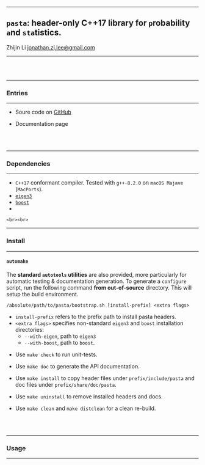 
--------------------------------------------------------------------------------

## `pasta`: header-only C++17 library for `p`robability `a`nd `sta`tistics.

Zhijin Li [jonathan.zj.lee@gmail.com](jonathan.zj.lee@gmail.com)

--------------------------------------------------------------------------------
   <br><br>


--------------------------------------------------------------------------------

### Entries

--------------------------------------------------------------------------------

* Soure code on [GitHub](https://github.com/jonathanzjl)

* Documentation page

   <br><br>


--------------------------------------------------------------------------------

### Dependencies

--------------------------------------------------------------------------------

- `C++17` conformant compiler. Tested with `g++-8.2.0` on `macOS Majave`
  (`MacPorts`).
- [`eigen3`](http://eigen.tuxfamily.org/index.php?title=Main_Page)
- [`boost`](https://www.boost.org/)
-

    <br><br>


--------------------------------------------------------------------------------

### Install

--------------------------------------------------------------------------------

#### `automake`

The **standard `autotools` utilities** are also provided, more particularly for
automatic testing & documentation generation. To generate a `configure` script,
run the following command **from out-of-source** directory. This will setup the
build environment.

    /absolute/path/to/pasta/bootstrap.sh [install-prefix] <extra flags>

+ `install-prefix` refers to the prefix path to install pasta headers.
+ `<extra flags>` specifies non-standard `eigen3` and `boost`
  installation directories:
  + `--with-eigen`, path to `eigen3`
  + `--with-boost`, path to `boost`.

- Use `make check` to run unit-tests.
- Use `make doc` to generate the API documentation.
- Use `make install` to copy header files under `prefix/include/pasta` and
  doc files under `prefix/share/doc/pasta`.
- Use `make uninstall` to remove installed headers and docs.
- Use `make clean` and `make distclean` for a clean re-build.

   <br><br>


--------------------------------------------------------------------------------

### Usage

--------------------------------------------------------------------------------
